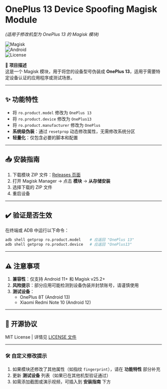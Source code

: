 # OnePlus 13 Device Spoofing Magisk Module 
*(适用于修改机型为 OnePlus 13 的 Magisk 模块)*  

![Magisk](https://img.shields.io/badge/Magisk-25.2+-orange?logo=android)  
![Android](https://img.shields.io/badge/Android-11%2B-brightgreen?logo=android)  
![License](https://img.shields.io/badge/License-MIT-blue)  

📌 **项目描述**  
这是一个 Magisk 模块，用于将您的设备型号伪装成 **OnePlus 13**，适用于需要特定设备认证的应用程序或测试场景。  

---

## ✨ 功能特性  
- 将 `ro.product.model` 修改为 `OnePlus 13`  
- 将 `ro.product.device` 修改为 `OnePlus13`  
- 将 `ro.product.manufacturer` 修改为 `OnePlus`  
- **系统级伪装**：通过 `resetprop` 动态修改属性，无需修改系统分区  
- **轻量化**：仅包含必要的脚本和配置  

---

## 📥 安装指南  
1. 下载模块 ZIP 文件：[Releases 页面](https://github.com/Jordy116/MyFirstProject-/releases)  
2. 打开 Magisk Manager → 点击 **模块** → **从存储安装**  
3. 选择下载的 ZIP 文件  
4. 重启设备  

---

## ✔️ 验证是否生效  
在终端或 ADB 中运行以下命令：  
```bash
adb shell getprop ro.product.model    # 应返回 "OnePlus 13"
adb shell getprop ro.product.device   # 应返回 "OnePlus13"
```

---

## ⚠️ 注意事项  
1. **兼容性**：仅支持 Android 11+ 和 Magisk v25.2+  
2. **风险提示**：部分应用可能检测到设备伪装并封禁账号，请谨慎使用  
3. **测试设备**：  
   - OnePlus 8T (Android 13)  
   - Xiaomi Redmi Note 10 (Android 12)  

---

## 📜 开源协议  
MIT License | 详情见 [LICENSE 文件](https://github.com/Jordy116/MyFirstProject-/blob/main/LICENSE)  

---

### 🛠️ 自定义修改提示  
1. 如果模块还修改了其他属性（如指纹 `fingerprint`），请在 **功能特性** 部分补充  
2. 更新 **测试设备** 列表（如果已在其他机型验证通过）  
3. 如需添加截图或演示视频，可插入到 **安装指南** 下方  
